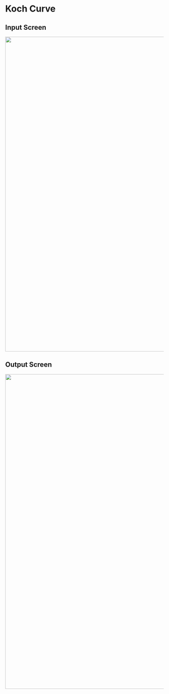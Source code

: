 # Koch Curve

## Input Screen

<Img src="https://user-images.githubusercontent.com/65994349/208235009-9dc11927-7d0e-401d-8241-352cf6050cfc.png" width=1000>


## Output Screen

<Img src="https://user-images.githubusercontent.com/65994349/208235028-6566e6d4-c499-40c7-a81a-10e7d9de5136.png" width=1000>
